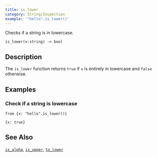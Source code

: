 ```yaml
---
title: is_lower
category: String/Inspection
example: '"hello".is_lower()'
---
```


Checks if a string is in lowercase.

```tql
is_lower(x:string) -> bool
```

## Description

The `is_lower` function returns `true` if `x` is entirely in lowercase and
`false` otherwise.

## Examples

### Check if a string is lowercase

```tql
from {x: "hello".is_lower()}
```

```tql
{x: true}
```

## See Also

[`is_alpha`](/reference/functions/is_alpha),
[`is_upper`](/reference/functions/is_upper),
[`to_lower`](/reference/functions/to_lower)
